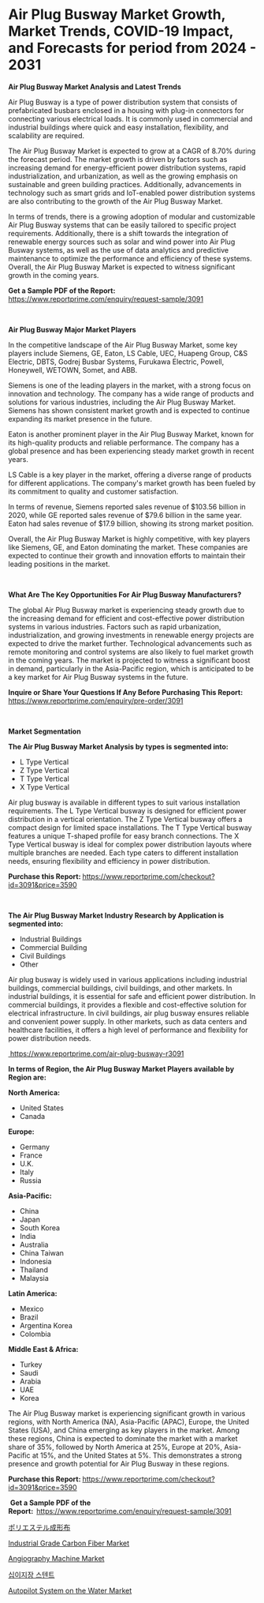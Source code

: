 <p><h1>Air Plug Busway Market Growth, Market Trends, COVID-19 Impact, and Forecasts for period from 2024 - 2031</h1></p><p><strong>Air Plug Busway Market Analysis and Latest Trends</strong></p>
<p><p>Air Plug Busway is a type of power distribution system that consists of prefabricated busbars enclosed in a housing with plug-in connectors for connecting various electrical loads. It is commonly used in commercial and industrial buildings where quick and easy installation, flexibility, and scalability are required.</p><p>The Air Plug Busway Market is expected to grow at a CAGR of 8.70% during the forecast period. The market growth is driven by factors such as increasing demand for energy-efficient power distribution systems, rapid industrialization, and urbanization, as well as the growing emphasis on sustainable and green building practices. Additionally, advancements in technology such as smart grids and IoT-enabled power distribution systems are also contributing to the growth of the Air Plug Busway Market.</p><p>In terms of trends, there is a growing adoption of modular and customizable Air Plug Busway systems that can be easily tailored to specific project requirements. Additionally, there is a shift towards the integration of renewable energy sources such as solar and wind power into Air Plug Busway systems, as well as the use of data analytics and predictive maintenance to optimize the performance and efficiency of these systems. Overall, the Air Plug Busway Market is expected to witness significant growth in the coming years.</p></p>
<p><strong>Get a Sample PDF of the Report:&nbsp;</strong> <a href="https://www.reportprime.com/enquiry/request-sample/3091">https://www.reportprime.com/enquiry/request-sample/3091</a></p>
<p>&nbsp;</p>
<p><strong>Air Plug Busway Major Market Players</strong></p>
<p><p>In the competitive landscape of the Air Plug Busway Market, some key players include Siemens, GE, Eaton, LS Cable, UEC, Huapeng Group, C&S Electric, DBTS, Godrej Busbar Systems, Furukawa Electric, Powell, Honeywell, WETOWN, Somet, and ABB. </p><p>Siemens is one of the leading players in the market, with a strong focus on innovation and technology. The company has a wide range of products and solutions for various industries, including the Air Plug Busway Market. Siemens has shown consistent market growth and is expected to continue expanding its market presence in the future.</p><p>Eaton is another prominent player in the Air Plug Busway Market, known for its high-quality products and reliable performance. The company has a global presence and has been experiencing steady market growth in recent years.</p><p>LS Cable is a key player in the market, offering a diverse range of products for different applications. The company's market growth has been fueled by its commitment to quality and customer satisfaction.</p><p>In terms of revenue, Siemens reported sales revenue of $103.56 billion in 2020, while GE reported sales revenue of $79.6 billion in the same year. Eaton had sales revenue of $17.9 billion, showing its strong market position.</p><p>Overall, the Air Plug Busway Market is highly competitive, with key players like Siemens, GE, and Eaton dominating the market. These companies are expected to continue their growth and innovation efforts to maintain their leading positions in the market.</p></p>
<p>&nbsp;</p>
<p><strong>What Are The Key Opportunities For Air Plug Busway Manufacturers?</strong></p>
<p><p>The global Air Plug Busway market is experiencing steady growth due to the increasing demand for efficient and cost-effective power distribution systems in various industries. Factors such as rapid urbanization, industrialization, and growing investments in renewable energy projects are expected to drive the market further. Technological advancements such as remote monitoring and control systems are also likely to fuel market growth in the coming years. The market is projected to witness a significant boost in demand, particularly in the Asia-Pacific region, which is anticipated to be a key market for Air Plug Busway systems in the future.</p></p>
<p><strong>Inquire or Share Your Questions If Any Before Purchasing This Report:</strong> <a href="https://www.reportprime.com/enquiry/pre-order/3091">https://www.reportprime.com/enquiry/pre-order/3091</a></p>
<p>&nbsp;</p>
<p><strong>Market Segmentation</strong></p>
<p><strong>The Air Plug Busway Market Analysis by types is segmented into:</strong></p>
<p><ul><li>L Type Vertical</li><li>Z Type Vertical</li><li>T Type Vertical</li><li>X Type Vertical</li></ul></p>
<p><p>Air plug busway is available in different types to suit various installation requirements. The L Type Vertical busway is designed for efficient power distribution in a vertical orientation. The Z Type Vertical busway offers a compact design for limited space installations. The T Type Vertical busway features a unique T-shaped profile for easy branch connections. The X Type Vertical busway is ideal for complex power distribution layouts where multiple branches are needed. Each type caters to different installation needs, ensuring flexibility and efficiency in power distribution.</p></p>
<p><strong>Purchase this Report:&nbsp;</strong><a href="https://www.reportprime.com/checkout?id=3091&price=3590">https://www.reportprime.com/checkout?id=3091&price=3590</a></p>
<p>&nbsp;</p>
<p><strong>The Air Plug Busway Market Industry Research by Application is segmented into:</strong></p>
<p><ul><li>Industrial Buildings</li><li>Commercial Building</li><li>Civil Buildings</li><li>Other</li></ul></p>
<p><p>Air plug busway is widely used in various applications including industrial buildings, commercial buildings, civil buildings, and other markets. In industrial buildings, it is essential for safe and efficient power distribution. In commercial buildings, it provides a flexible and cost-effective solution for electrical infrastructure. In civil buildings, air plug busway ensures reliable and convenient power supply. In other markets, such as data centers and healthcare facilities, it offers a high level of performance and flexibility for power distribution needs.</p></p>
<p><a href="https://www.reportprime.com/air-plug-busway-r3091">&nbsp;https://www.reportprime.com/air-plug-busway-r3091</a></p>
<p><strong>In terms of Region, the Air Plug Busway Market Players available by Region are:</strong></p>
<p>
    <p> <strong> North America: </strong>
        <ul>
            <li>United States</li>
            <li>Canada</li>
        </ul>
        </p> 
    <p> <strong> Europe: </strong>
        <ul>
            <li>Germany</li>
            <li>France</li>
            <li>U.K.</li>
            <li>Italy</li>
            <li>Russia</li>
        </ul>
        </p> 
    <p> <strong> Asia-Pacific: </strong>
        <ul>
            <li>China</li>
            <li>Japan</li>
            <li>South Korea</li>
            <li>India</li>
            <li>Australia</li>
            <li>China Taiwan</li>
            <li>Indonesia</li>
            <li>Thailand</li>
            <li>Malaysia</li>
        </ul>
        </p> 
    <p> <strong> Latin America: </strong>
        <ul>
            <li>Mexico</li>
            <li>Brazil</li>
            <li>Argentina Korea</li>
            <li>Colombia</li>
        </ul>
        </p> 
    <p> <strong> Middle East & Africa: </strong>
        <ul>
            <li>Turkey</li>
            <li>Saudi</li>
            <li>Arabia</li>
            <li>UAE</li>
            <li>Korea</li>
        </ul>
    </p>
    </p>
<p><p>The Air Plug Busway market is experiencing significant growth in various regions, with North America (NA), Asia-Pacific (APAC), Europe, the United States (USA), and China emerging as key players in the market. Among these regions, China is expected to dominate the market with a market share of 35%, followed by North America at 25%, Europe at 20%, Asia-Pacific at 15%, and the United States at 5%. This demonstrates a strong presence and growth potential for Air Plug Busway in these regions.</p></p>
<p><strong>Purchase this Report: </strong><a href="https://www.reportprime.com/checkout?id=3091&price=3590">https://www.reportprime.com/checkout?id=3091&price=3590</a></p>
<p>&nbsp;<strong>Get a Sample PDF of the Report:&nbsp;&nbsp;</strong><a href="https://www.reportprime.com/enquiry/request-sample/3091">https://www.reportprime.com/enquiry/request-sample/3091</a></p>
<p><strong></strong></p>
<p><p><a href="https://github.com/tubbs463/Market-Research-Report-List-2/blob/main/277964229696.md">ポリエステル成形布</a></p><p><a href="https://medium.com/@tigerlookbaliw/industrial-grade-carbon-fiber-market-size-share-analysis-growth-trends-forecasts-2024-c56ef8a2d6f4">Industrial Grade Carbon Fiber Market</a></p><p><a href="https://issuu.com/reportprime-2/docs/angiography-machine-market-size-2030.pptx">Angiography Machine Market</a></p><p><a href="https://github.com/muchswr/Market-Research-Report-List-1/blob/main/640919035553.md">십이지장 스텐트</a></p><p><a href="https://medium.com/@tigerlookbaliw/strategic-insights-into-global-autopilot-system-on-the-water-market-trends-2024-2031-covered-7dea5cbcad7b">Autopilot System on the Water Market</a></p></p>